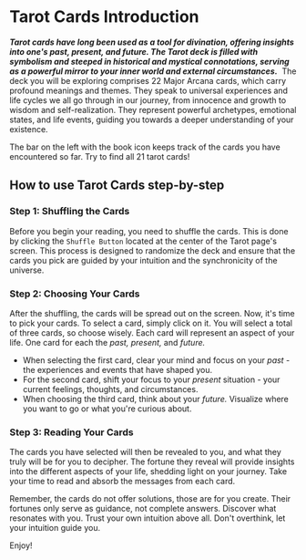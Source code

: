 # Tarot Cards Introduction
***Tarot cards have long been used as a tool for divination, offering insights into one's past, present, and future. The Tarot deck is filled with symbolism and steeped in historical and mystical connotations, serving as a powerful mirror to your inner world and external circumstances.***
​
The deck you will be exploring comprises 22 Major Arcana cards, which carry profound meanings and themes. They speak to universal experiences and life cycles we all go through in our journey, from innocence and growth to wisdom and self-realization. They represent powerful archetypes, emotional states, and life events, guiding you towards a deeper understanding of your existence.
​

The bar on the left with the book icon keeps track of the cards you have encountered so far. Try to find all 21 tarot cards!
​
## How to use Tarot Cards step-by-step

### Step 1: Shuffling the Cards
Before you begin your reading, you need to shuffle the cards. This is done by clicking the `Shuffle Button` located at the center of the Tarot page's screen. This process is designed to randomize the deck and ensure that the cards you pick are guided by your intuition and the synchronicity of the universe.
​
### Step 2: Choosing Your Cards
After the shuffling, the cards will be spread out on the screen. Now, it's time to pick your cards. To select a card, simply click on it. You will select a total of three cards, so choose wisely. Each card will represent an aspect of your life. One card for each the *past, present,* and *future.*
​
- When selecting the first card, clear your mind and focus on your *past* - the experiences and events that have shaped you.
- For the second card, shift your focus to your *present* situation - your current feelings, thoughts, and circumstances.
- When choosing the third card, think about your *future.* Visualize where you want to go or what you're curious about.
​
### Step 3: Reading Your Cards
The cards you have selected will then be revealed to you, and what they truly will be for you to decipher. The fortune they reveal will provide insights into the different aspects of your life, shedding light on your journey. Take your time to read and absorb the messages from each card.

Remember, the cards do not offer solutions, those are for you create. Their fortunes only serve as guidance, not complete answers. Discover what resonates with you. Trust your own intuition above all. Don't overthink, let your intuition guide you. 

Enjoy!
